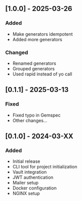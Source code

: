 ## [1.0.0] - 2025-03-26
### Added
- Make generators idempotent
- Added more generators

### Changed
- Renamed generators
- Grouped generators
- Used rapid instead of yo call

## [0.1.1] - 2025-03-13
### Fixed
- Fixed typo in Gemspec
- Other changes...

## [0.1.0] - 2024-03-XX
### Added
- Initial release
- CLI tool for project initialization
- Vault integration
- JWT authentication
- Mailer setup
- Docker configuration
- NGINX setup

